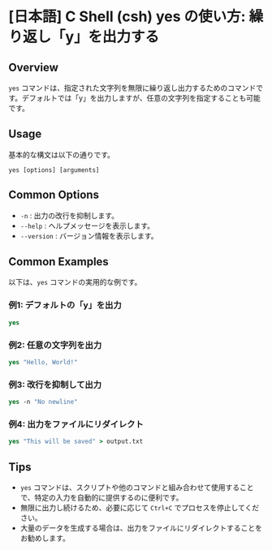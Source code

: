 # [日本語] C Shell (csh) yes の使い方: 繰り返し「y」を出力する

## Overview
`yes` コマンドは、指定された文字列を無限に繰り返し出力するためのコマンドです。デフォルトでは「y」を出力しますが、任意の文字列を指定することも可能です。

## Usage
基本的な構文は以下の通りです。

```
yes [options] [arguments]
```

## Common Options
- `-n` : 出力の改行を抑制します。
- `--help` : ヘルプメッセージを表示します。
- `--version` : バージョン情報を表示します。

## Common Examples
以下は、`yes` コマンドの実用的な例です。

### 例1: デフォルトの「y」を出力
```csh
yes
```

### 例2: 任意の文字列を出力
```csh
yes "Hello, World!"
```

### 例3: 改行を抑制して出力
```csh
yes -n "No newline"
```

### 例4: 出力をファイルにリダイレクト
```csh
yes "This will be saved" > output.txt
```

## Tips
- `yes` コマンドは、スクリプトや他のコマンドと組み合わせて使用することで、特定の入力を自動的に提供するのに便利です。
- 無限に出力し続けるため、必要に応じて `Ctrl+C` でプロセスを停止してください。
- 大量のデータを生成する場合は、出力をファイルにリダイレクトすることをお勧めします。